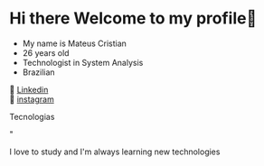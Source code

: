 
<h1>Hi there Welcome to my profile👋</h1>

<ul>
   <li>My name is Mateus Cristian</li>
   <li>26 years old</li>
   <li>Technologist in System Analysis</li>
   <li>Brazilian</li>
</ul>

💼 [Linkedin]()<br>
📸 [instagram]()

Tecnologias 

"[]("https://img.shields.io/badge/HTML-239120?style=for-the-badge&logo=html5&logoColor=white")
<img href="https://img.shields.io/badge/JavaScript-F7DF1E?style=for-the-badge&logo=javascript&logoColor=black"/>

<p>I love to study and I'm always learning new technologies</p>



